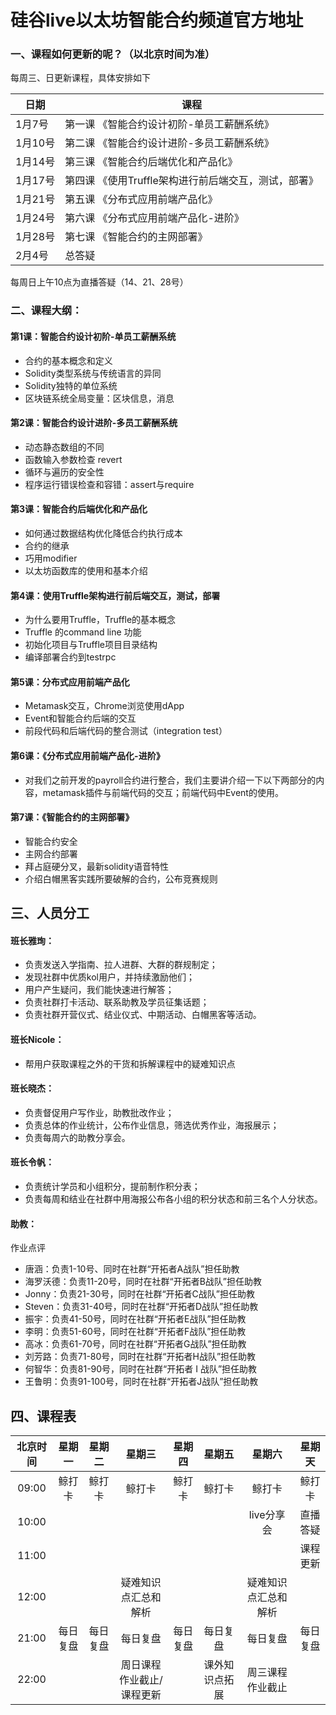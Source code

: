 # 硅谷live以太坊智能合约频道官方地址

### 一、课程如何更新的呢？（以北京时间为准）

每周三、日更新课程，具体安排如下

| 日期 | 课程  |
| ------ | ------ |
| 1月7号 | 第一课 《智能合约设计初阶-单员工薪酬系统》|
| 1月10号 | 第二课 《智能合约设计进阶-多员工薪酬系统》|
| 1月14号 | 第三课 《智能合约后端优化和产品化》|
| 1月17号 | 第四课 《使用Truffle架构进行前后端交互，测试，部署》|
| 1月21号 | 第五课 《分布式应用前端产品化》|
| 1月24号 | 第六课 《分布式应用前端产品化-进阶》|
| 1月28号 | 第七课 《智能合约的主网部署》|
| 2月4号 | 总答疑 |

每周日上午10点为直播答疑（14、21、28号）

### 二、课程大纲：
#### 第1课：智能合约设计初阶-单员工薪酬系统
- 合约的基本概念和定义
- Solidity类型系统与传统语言的异同
- Solidity独特的单位系统
- 区块链系统全局变量：区块信息，消息

#### 第2课：智能合约设计进阶-多员工薪酬系统
- 动态静态数组的不同
- 函数输入参数检查 revert
- 循环与遍历的安全性
- 程序运行错误检查和容错：assert与require

#### 第3课：智能合约后端优化和产品化
- 如何通过数据结构优化降低合约执行成本
- 合约的继承
- 巧用modifier
- 以太坊函数库的使用和基本介绍

#### 第4课：使用Truffle架构进行前后端交互，测试，部署
- 为什么要用Truffle，Truffle的基本概念
- Truffle 的command line 功能
- 初始化项目与Truffle项目目录结构
- 编译部署合约到testrpc

#### 第5课：分布式应用前端产品化
- Metamask交互，Chrome浏览使用dApp
- Event和智能合约后端的交互
- 前段代码和后端代码的整合测试（integration test）


#### 第6课：《分布式应用前端产品化-进阶》
- 对我们之前开发的payroll合约进行整合，我们主要讲介绍一下以下两部分的内容，metamask插件与前端代码的交互；前端代码中Event的使用。

#### 第7课：《智能合约的主网部署》
- 智能合约安全
- 主网合约部署
- 拜占庭硬分叉，最新solidity语音特性
- 介绍白帽黑客实践所要破解的合约，公布竞赛规则

## 三、人员分工
#### 班长雅珣： 
- 负责发送入学指南、拉人进群、大群的群规制定；
- 发现社群中优质kol用户，并持续激励他们；
- 用户产生疑问，我们能快速进行解答；
- 负责社群打卡活动、联系助教及学员征集话题；
- 负责社群开营仪式、结业仪式、中期活动、白帽黑客等活动。

#### 班长Nicole：
- 帮用户获取课程之外的干货和拆解课程中的疑难知识点

#### 班长晓杰：
- 负责督促用户写作业，助教批改作业；
- 负责总体的作业统计，公布作业信息，筛选优秀作业，海报展示；
- 负责每周六的助教分享会。

#### 班长令帆：
- 负责统计学员和小组积分，提前制作积分表；
- 负责每周和结业在社群中用海报公布各小组的积分状态和前三名个人分状态。

#### 助教：
作业点评
- 唐涵：负责1-10号、同时在社群“开拓者A战队”担任助教
- 海罗沃德：负责11-20号，同时在社群“开拓者B战队”担任助教
- Jonny：负责21-30号，同时在社群“开拓者C战队”担任助教
- Steven：负责31-40号，同时在社群“开拓者D战队”担任助教
- 振宇：负责41-50号，同时在社群“开拓者E战队”担任助教
- 李明：负责51-60号，同时在社群“开拓者F战队”担任助教
- 高冰：负责61-70号，同时在社群“开拓者G战队”担任助教
- 刘芳路：负责71-80号，同时在社群“开拓者H战队”担任助教
- 何智华：负责81-90号，同时在社群“开拓者 I 战队”担任助教
- 王鲁明：负责91-100号，同时在社群“开拓者J战队”担任助教

## 四、课程表

北京时间 | 星期一 | 星期二 | 星期三 | 星期四 | 星期五 | 星期六 | 星期天
:---:|:---:|:---:|:---:|:---:|:---:|:---:|:---:|
09:00 | 鲸打卡 | 鲸打卡 | 鲸打卡 | 鲸打卡 | 鲸打卡 | 鲸打卡 | 鲸打卡
10:00 | | | | | | live分享会 | 直播答疑
11:00 | | | | | | | 课程更新
12:00 | | | 疑难知识点汇总和解析 | | | 疑难知识点汇总和解析 | |
21:00 | 每日复盘 | 每日复盘 | 每日复盘 | 每日复盘 | 每日复盘 | 每日复盘 | 每日复盘
22:00 | | | 周日课程作业截止/<br/>课程更新 | | 课外知识点拓展 | 周三课程作业截止 |  
